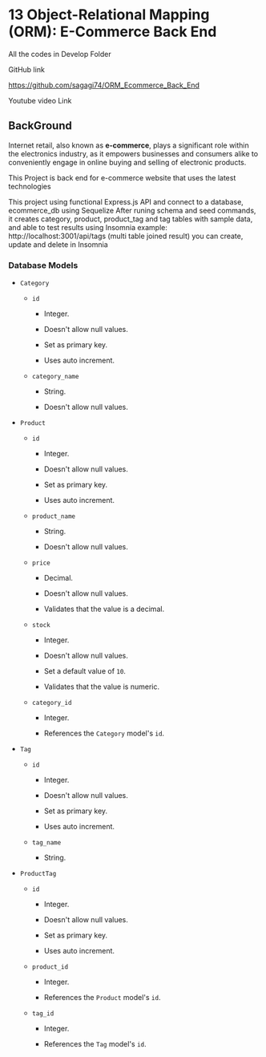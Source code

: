 # 13 Object-Relational Mapping (ORM): E-Commerce Back End

All the codes in Develop Folder

GitHub link

https://github.com/sagagi74/ORM_Ecommerce_Back_End

Youtube video Link




## BackGround

Internet retail, also known as **e-commerce**, plays a significant role within the electronics industry, as it empowers businesses and consumers alike to conveniently engage in online buying and selling of electronic products.

This Project is back end for e-commerce website that uses the latest technologies

This project using functional Express.js API and connect to a database, ecommerce_db using Sequelize
After runing schema and seed commands, it creates category, product, product_tag and tag tables with sample data, 
and able to test results using Insomnia example: http://localhost:3001/api/tags (multi table joined result)
you can create, update and delete in Insomnia

### Database Models


* `Category`

  * `id`

    * Integer.
  
    * Doesn't allow null values.
  
    * Set as primary key.
  
    * Uses auto increment.

  * `category_name`
  
    * String.
  
    * Doesn't allow null values.

* `Product`

  * `id`
  
    * Integer.
  
    * Doesn't allow null values.
  
    * Set as primary key.
  
    * Uses auto increment.

  * `product_name`
  
    * String.
  
    * Doesn't allow null values.

  * `price`
  
    * Decimal.
  
    * Doesn't allow null values.
  
    * Validates that the value is a decimal.

  * `stock`
  
    * Integer.
  
    * Doesn't allow null values.
  
    * Set a default value of `10`.
  
    * Validates that the value is numeric.

  * `category_id`
  
    * Integer.
  
    * References the `Category` model's `id`.

* `Tag`

  * `id`
  
    * Integer.
  
    * Doesn't allow null values.
  
    * Set as primary key.
  
    * Uses auto increment.

  * `tag_name`
  
    * String.

* `ProductTag`

  * `id`

    * Integer.

    * Doesn't allow null values.

    * Set as primary key.

    * Uses auto increment.

  * `product_id`

    * Integer.

    * References the `Product` model's `id`.

  * `tag_id`

    * Integer.

    * References the `Tag` model's `id`.

